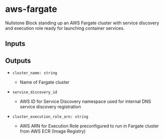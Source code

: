 # aws-fargate

Nullstone Block standing up an AWS Fargate cluster with service discovery and execution role ready for launching container services.

## Inputs

## Outputs

- `cluster_name: string`
  - Name of Fargate cluster

- `service_discovery_id`
  - AWS ID for Service Discovery namespace used for internal DNS service discovery registration 

- `cluster_execution_role_arn: string`
  - AWS ARN for Execution Role preconfigured to run in Fargate cluster from AWS ECR (Image Registry)

